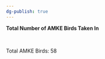 ```yaml
---
dg-publish: true
---
```


<span><span><p dir="auto"><strong>Total Number of AMKE Birds Taken In</strong></p></span></span><span><span><br></span></span><span><span><p dir="auto">Total AMKE Birds: 58</p></span></span><span><span><br></span></span>

